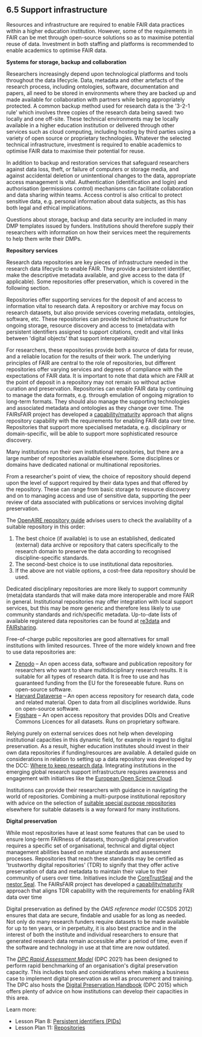 ## 6.5 Support infrastructure

Resources and infrastructure are required to enable FAIR data practices within a higher education institution. However, some of the requirements in FAIR can be met through open-source solutions so as to maximise potential reuse of data. Investment in both staffing and platforms is recommended to enable academics to optimise FAIR data.

**Systems for storage, backup and collaboration**

Researchers increasingly depend upon technological platforms and tools throughout the data lifecycle. Data, metadata and other artefacts of the research process, including ontologies, software, documentation and papers, all need to be stored in environments where they are backed up and made available for collaboration with partners while being appropriately protected. A common backup method used for research data is the &#39;3-2-1 rule&#39; which involves three copies of the research data being saved: two locally and one off-site. These technical environments may be locally available in a higher education institution or delivered through other services such as cloud computing, including hosting by third parties using a variety of open source or proprietary technologies. Whatever the selected technical infrastructure, investment is required to enable academics to optimise FAIR data to maximise their potential for reuse.

In addition to backup and restoration services that safeguard researchers against data loss, theft, or failure of computers or storage media, and against accidental deletion or unintentional changes to the data, appropriate access management is vital. Authentication (identification and login) and authorisation (permissions control) mechanisms can facilitate collaboration and data sharing within teams. Access control is also critical to protect sensitive data, e.g. personal information about data subjects, as this has both legal and ethical implications.

Questions about storage, backup and data security are included in many DMP templates issued by funders. Institutions should therefore supply their researchers with information on how their services meet the requirements to help them write their DMPs.

**Repository services**

Research data repositories are key pieces of infrastructure needed in the research data lifecycle to enable FAIR. They provide a persistent identifier, make the descriptive metadata available, and give access to the data (if applicable). Some repositories offer preservation, which is covered in the following section.

Repositories offer supporting services for the deposit of and access to information vital to research data. A repository or archive may focus on research datasets, but also provide services covering metadata, ontologies, software, etc. These repositories can provide technical infrastructure for ongoing storage, resource discovery and access to (meta)data with persistent identifiers assigned to support citations, credit and vital links between &#39;digital objects&#39; that support interoperability.

For researchers, these repositories provide both a source of data for reuse, and a reliable location for the results of their work. The underlying principles of FAIR are central to the role of repositories, but different repositories offer varying services and degrees of compliance with the expectations of FAIR data. It is important to note that data which are FAIR at the point of deposit in a repository may not remain so without active curation and preservation. Repositories can enable FAIR data by continuing to manage the data formats, e.g. through emulation of ongoing migration to long-term formats. They should also manage the supporting technologies and associated metadata and ontologies as they change over time. The FAIRsFAIR project has developed a [capability/maturity](https://doi.org/10.5281/zenodo.5471568) approach that aligns repository capability with the requirements for enabling FAIR data over time. Repositories that support more specialised metadata, e.g. disciplinary or domain-specific, will be able to support more sophisticated resource discovery.

Many institutions run their own institutional repositories, but there are a large number of repositories available elsewhere. Some disciplines or domains have dedicated national or multinational repositories.

From a researcher&#39;s point of view, the choice of repository should depend upon the level of support required by their data types and that offered by the repository. These can range from basic storage to resource discovery and on to managing access and use of sensitive data, supporting the peer review of data associated with publications or services involving digital preservation.

The [OpenAIRE repository guide](https://www.openaire.eu/opendatapilot-repository-guide) advises users to check the availability of a suitable repository in this order:

1. The best choice (if available) is to use an established, dedicated (external) data archive or repository that caters specifically to the research domain to preserve the data according to recognised discipline-specific standards.
2. The second-best choice is to use institutional data repositories.
3. If the above are not viable options, a cost-free data repository should be used.

Dedicated disciplinary repositories are more likely to support community (meta)data standards that will make data more interoperable and more FAIR in general. Institutional repositories may offer integration with local support services, but this may be more generic and therefore less likely to use community standards and rich/specific metadata. Up-to-date lists of available registered data repositories can be found at [re3data](https://www.re3data.org/) and [FAIRsharing](https://fairsharing.org/databases/).

Free-of-charge public repositories are good alternatives for small institutions with limited resources. Three of the more widely known and free to use data repositories are:

- [Zenodo](https://zenodo.org/) – An open access data, software and publication repository for researchers who want to share multidisciplinary research results. It is suitable for all types of research data. It is free to use and has guaranteed funding from the EU for the foreseeable future. Runs on open-source software.
- [Harvard Dataverse](https://dataverse.harvard.edu/) – An open access repository for research data, code and related material. Open to data from all disciplines worldwide. Runs on open-source software.
- [Figshare](https://figshare.com/) – An open access repository that provides DOIs and Creative Commons Licences for all datasets. Runs on proprietary software.

Relying purely on external services does not help when developing institutional capacities in this dynamic field, for example in regard to digital preservation. As a result, higher education institutes should invest in their own data repositories if funding/resources are available. A detailed guide on considerations in relation to setting up a data repository was developed by the DCC: [Where to keep research data](https://www.dcc.ac.uk/guidance/how-guides/where-keep-research-data). Integrating institutions in the emerging global research support infrastructure requires awareness and engagement with initiatives like the [European Open Science Cloud](https://eosc-portal.eu/).

Institutions can provide their researchers with guidance in navigating the world of repositories. Combining a multi-purpose institutional repository with advice on the selection of [suitable special purpose repositories](https://www.openaire.eu/opendatapilot-repository-guide) elsewhere for suitable datasets is a way forward for many institutions.

**Digital preservation**

While most repositories have at least some features that can be used to ensure long-term FAIRness of datasets, thorough digital preservation requires a specific set of organisational, technical and digital object management abilities based on mature standards and assessment processes. Repositories that reach these standards may be certified as &#39;trustworthy digital repositories&#39; (TDR) to signify that they offer active preservation of data and metadata to maintain their value to their community of users over time. Initiatives include the [CoreTrustSeal](https://www.coretrustseal.org/) and the [nestor Seal](https://www.langzeitarchivierung.de/Webs/nestor/EN/Zertifizierung/nestor_Siegel/siegel.html). The FAIRsFAIR project has developed a [capability/maturity](https://doi.org/10.5281/zenodo.5471568) approach that aligns TDR capability with the requirements for enabling FAIR data over time

Digital preservation as defined by the _OAIS reference model_ (CCSDS 2012) ensures that data are secure, findable and usable for as long as needed. Not only do many research funders require datasets to be made available for up to ten years, or in perpetuity, it is also best practice and in the interest of both the institute and individual researchers to ensure that generated research data remain accessible after a period of time, even if the software and technology in use at that time are now outdated.

The [_DPC Rapid Assessment Model_](https://www.dpconline.org/digipres/implement-digipres/dpc-ram) (DPC 2021) has been designed to perform rapid benchmarking of an organisation&#39;s digital preservation capacity. This includes tools and considerations when making a business case to implement digital preservation as well as procurement and training. The DPC also hosts the [Digital Preservation Handbook](https://www.dpconline.org/handbook) (DPC 2015) which offers plenty of advice on how institutions can develop their capacities in this area.

Learn more:
- Lesson Plan 8: [Persistent identifiers (PIDs)](../5FAIRlessonPlans/8LessonPlan.md)
- Lesson Plan 11: [Repositories](../5FAIRlessonPlans/11LessonPlan.md)
